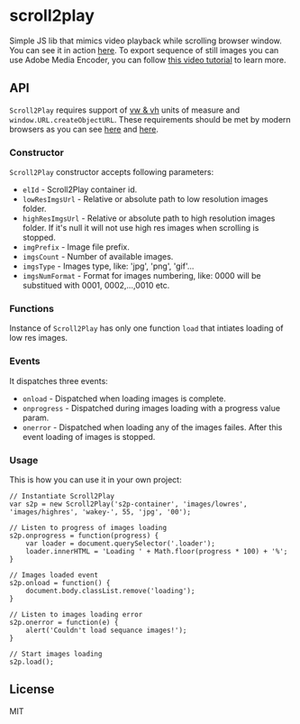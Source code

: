 scroll2play
===========

Simple JS lib that mimics video playback while scrolling browser window. You can see it in action [here](http://pwalczyszyn.github.io/scroll2play/).
To export sequence of still images you can use Adobe Media Encoder, you can follow [this video tutorial](http://www.youtube.com/watch?v=SPbFJIgA1D8) to learn more.

## API

`Scroll2Play` requires support of [vw & vh](http://www.w3.org/TR/css3-values/#viewport-relative-lengths) units of measure and `window.URL.createObjectURL`.
These requirements should be met by modern browsers as you can see [here](http://caniuse.com/viewport-units) and [here](http://caniuse.com/bloburls).

### Constructor

`Scroll2Play` constructor accepts following parameters:

* `elId` - Scroll2Play container id.
* `lowResImgsUrl` - Relative or absolute path to low resolution images folder.
* `highResImgsUrl` - Relative or absolute path to high resolution images folder. If it's null it will not use high res images when scrolling is stopped.
* `imgPrefix` - Image file prefix.
* `imgsCount` - Number of available images.
* `imgsType` - Images type, like: 'jpg', 'png', 'gif'...
* `imgsNumFormat` - Format for images numbering, like: 0000 will be substitued with 0001, 0002,...,0010 etc.

### Functions

Instance of `Scroll2Play` has only one function `load` that intiates loading of low res images.

### Events

It dispatches three events:

* `onload` - Dispatched when loading images is complete.
* `onprogress` - Dispatched during images loading with a progress value param.
* `onerror` - Dispatched when loading any of the images failes. After this event loading of images is stopped.

### Usage

This is how you can use it in your own project:

    // Instantiate Scroll2Play
    var s2p = new Scroll2Play('s2p-container', 'images/lowres', 'images/highres', 'wakey-', 55, 'jpg', '00');

    // Listen to progress of images loading
    s2p.onprogress = function(progress) {
        var loader = document.querySelector('.loader');
        loader.innerHTML = 'Loading ' + Math.floor(progress * 100) + '%';
    }

    // Images loaded event
    s2p.onload = function() {
        document.body.classList.remove('loading');
    }

    // Listen to images loading error
    s2p.onerror = function(e) {
        alert('Couldn't load sequance images!');
    }

    // Start images loading
    s2p.load();


## License

  MIT
